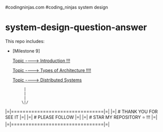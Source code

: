 #codingninjas.com
#coding_ninjas system design
# system-design-question-answer



This repo includes:
- [Milestone 9] 
 
  [Topic ----> Introduction !!!](https://github.com/bireswarghosh/system-design-question-answer/blob/main/Topic%20----%3E%20Introduction)

  [Topic ----> Types of Architecture  !!!!](https://github.com/bireswarghosh/system-design-question-answer/blob/main/Topic%20----%3E%20Types%20of%20Architecture%20%20!!!!)
 
   [Topic ----> Distributed Systems](https://github.com/bireswarghosh/system-design-question-answer/blob/main/Topic%20----%3E%20Distributed%20Systems)







 
  
           |
           |
           |
          \|/
|=|================================|=|
|=|     # THANK YOU FOR SEE IT     |=|
|=|         # PLEASE FOLLOW        |=|
|=|   # STAR MY REPOSITORY ⭐ !!!  |=|
|=|================================|=|
 
 

